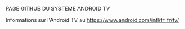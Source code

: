 PAGE GITHUB DU SYSTEME ANDROID TV

Informations sur l'Android TV au https://www.android.com/intl/fr_fr/tv/
